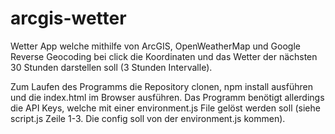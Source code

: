 # arcgis-wetter
Wetter App welche mithilfe von ArcGIS, OpenWeatherMap und Google Reverse Geocoding bei click die Koordinaten und das Wetter der nächsten 30 Stunden darstellen soll (3 Stunden Intervalle).

Zum Laufen des Programms die Repository clonen, npm install ausführen und die index.html im Browser ausführen. Das Programm benötigt allerdings die API Keys, welche mit einer environment.js File gelöst werden soll (siehe script.js Zeile 1-3. Die config soll von der environment.js kommen).
